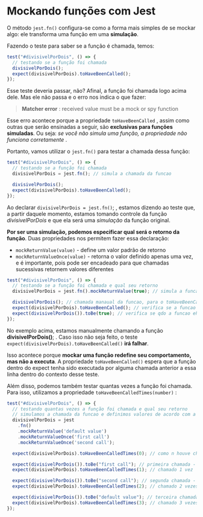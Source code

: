 # Mockando funções com Jest
O método `jest.fn()` configura-se como a forma mais simples de se mockar algo: ele transforma uma função em uma **simulação**.

Fazendo o teste para saber se a função é chamada, temos:
```javascript
test("#divisivelPorDois", () => {
  // testando se a função foi chamada
  divisivelPorDois();
  expect(divisivelPorDois).toHaveBeenCalled();
});
```
Esse teste deveria passar, não? Afinal, a função foi chamada logo acima dele. Mas ele não passa e o erro nos indica o que fazer:
> **Matcher error** : received value must be a mock or spy function

Esse erro acontece porque a propriedade `toHaveBeenCalled` , assim como outras que serão ensinadas a seguir, são **exclusivas para funções simuladas**. Ou seja: *se você não simula uma função, a propriedade não funciona corretamente* .

Portanto, vamos utilizar o `jest.fn()` para testar a chamada dessa função:
```javascript
test("#divisivelPorDois", () => {
  // testando se a função foi chamada
  divisivelPorDois = jest.fn(); // simula a chamada da funcao

  divisivelPorDois();
  expect(divisivelPorDois).toHaveBeenCalled();
});
```
Ao declarar `divisivelPorDois = jest.fn()`; , estamos dizendo ao teste que, a partir daquele momento, estamos tomando controle da função *divisivelPorDois* e que ela será uma *simulação* da função original.

**Por ser uma simulação, podemos especificar qual será o retorno da função**. Duas propriedades nos permitem fazer essa declaração: 
- `mockReturnValue(value)` - define um valor padrão de retorno
- `mockReturnValueOnce(value)` - retorna o valor definido apenas uma vez, e é importante, pois pode ser encadeado para que chamadas sucessivas retornem valores diferentes

```javascript
test("#divisivelPorDois", () => {
  // testando se a função foi chamada e qual seu retorno
  divisivelPorDois = jest.fn().mockReturnValue(true); // simula a funcao e define um valor padrao como retorno

  divisivelPorDois(); // chamada manaual da funcao, para o toHaveBeenCalled funcionar
  expect(divisivelPorDois).toHaveBeenCalled(); // verifica se a funcao eh chamada
  expect(divisivelPorDois()).toBe(true); // verifica se qdo a funcao eh executada o retorno é true
});
```

No exemplo acima, estamos manualmente chamando a função **divisivelPorDois()**; . Caso isso não seja feito, o teste `expect(divisivelPorDois).toHaveBeenCalled()` **irá falhar**.

Isso acontece porque **mockar uma função redefine seu comportamento, mas não a executa**. A propriedade `toHaveBeenCalled()` espera que a função dentro do expect tenha sido executada por alguma chamada anterior a essa linha dentro do contexto desse teste.

Além disso, podemos também testar quantas vezes a função foi chamada. Para isso, utilizamos a propriedade `toHaveBeenCalledTimes(number)` :

```javascript
test("#divisivelPorDois", () => {
  // testando quantas vezes a função foi chamada e qual seu retorno
  // simulamos a chamada da funcao e definimos valores de acordo com a chamada
  divisivelPorDois = jest
    .fn()
    .mockReturnValue('default value')
    .mockReturnValueOnce('first call')
    .mockReturnValueOnce('second call');

  expect(divisivelPorDois).toHaveBeenCalledTimes(0); // como n houve chamada o argumente eh 0

  expect(divisivelPorDois()).toBe("first call"); // primeira chamada - o retorno deve ser o da primeira chamada "first call"
  expect(divisivelPorDois).toHaveBeenCalledTimes(1); // chamado 1 vez

  expect(divisivelPorDois()).toBe("second call"); // segunda chamada - o retorno deve ser o da segunda chamada "second call"
  expect(divisivelPorDois).toHaveBeenCalledTimes(2); // chamado 2 vezes

  expect(divisivelPorDois()).toBe("default value"); // terceira chamada - o retorno deve ser o "default value""
  expect(divisivelPorDois).toHaveBeenCalledTimes(3); // chamado 3 vezes
});
```
